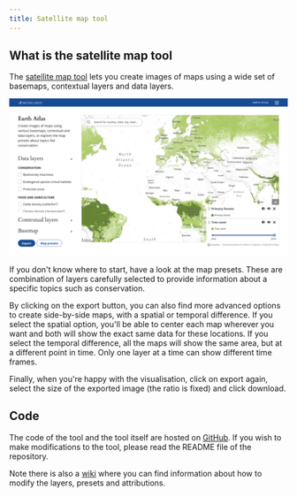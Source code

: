 ```yaml
---
title: Satellite map tool
---
```


## What is the satellite map tool

The [satellite map tool](https://maps.mongabay.com/) lets you create images of maps using a wide set of basemaps, contextual layers and data layers.

![Satellite map tool](https://raw.githubusercontent.com/mongabay/satellite-stamp/master/docs/assets/hero.png)

If you don't know where to start, have a look at the map presets. These are combination of layers carefully selected to provide information about a specific topics such as conservation.

By clicking on the export button, you can also find more advanced options to create side-by-side maps, with a spatial or temporal difference. If you select the spatial option, you'll be able to center each map wherever you want and both will show the exact same data for these locations. If you select the temporal difference, all the maps will show the same area, but at a different point in time. Only one layer at a time can show different time frames.

Finally, when you're happy with the visualisation, click on export again, select the size of the exported image (the ratio is fixed) and click download.

## Code

The code of the tool and the tool itself are hosted on [GitHub](https://github.com/mongabay/satellite-stamp). If you wish to make modifications to the tool, please read the README file of the repository.

Note there is also a [wiki](https://github.com/mongabay/satellite-stamp/wiki) where you can find information about how to modify the layers, presets and attributions.

